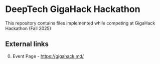 # DeepTech GigaHack Hackathon 

This repository contains files implemented while competing at GigaHack Hackathon (Fall 2025)

## External links

0. Event Page - https://gigahack.md/